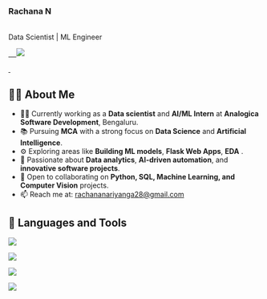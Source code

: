 <p align="center">
  <h3>Rachana N</h3>
  <br>
  Data Scientist | ML Engineer
</p>

<p align="center">
  <a href="https://www.linkedin.com/in/rachana-n-987520270"/ target="_blank">

    <img src="https://img.shields.io/badge/LinkedIn- Rachana N -purple?style=for-the-badge&logo=linkedin" />

  </a>
   
  </a>
</p>

## 🙋‍♂ About Me

- 🧑‍💻 Currently working as a **Data scientist** and **AI/ML Intern** at **Analogica Software Development**, Bengaluru.
- 📚 Pursuing **MCA** with a strong focus on **Data Science** and **Artificial Intelligence**.
- ⚙ Exploring areas like **Building ML models**, **Flask Web Apps**, **EDA** .
- 🧠 Passionate about **Data analytics**, **AI-driven automation**, and **innovative software projects**.
- 🤝 Open to collaborating on **Python, SQL, Machine Learning, and Computer Vision** projects.
- 📫 Reach me at: [rachananariyanga28@gmail.com](mailto:rachananariyanga28@gmail.com)

## 🚀 Languages and Tools

<p align="left">
  <img src="https://skillicons.dev/icons?i=py,java,js,html,css" />
</p>
<p align="left">
  <img src="https://skillicons.dev/icons?i=mysql,sqlite,flask,django,fastapi" />
</p>
<p align="left">
  <img src="https://skillicons.dev/icons?i=aws,azure,gcp,docker,kubernetes,netlify,vercel" />
</p>
<p align="left">
  <img src="https://skillicons.dev/icons?i=git,github,vscode,jupyter,tensorflow,numpy,pandas,matplotlib,sklearn" />
</p>
